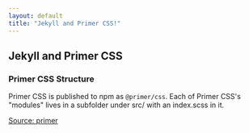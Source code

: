```yaml
---
layout: default
title: "Jekyll and Primer CSS!"
---
```


## Jekyll and Primer CSS


### Primer CSS Structure

Primer CSS is published to npm as `@primer/css`. Each of Primer CSS's "modules" lives in a subfolder under src/ with an index.scss in it. 

[Source: primer](https://primer.style/css/#Structure)